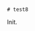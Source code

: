                                                                                                                                                                               # test8

Init.
